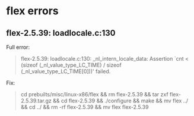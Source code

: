 flex errors
===========

flex-2.5.39: loadlocale.c:130
-----------

Full error:

> flex-2.5.39: loadlocale.c:130: _nl_intern_locale_data: Assertion `cnt < (sizeof (_nl_value_type_LC_TIME) / sizeof (_nl_value_type_LC_TIME[0]))' failed.

Fix:

> cd prebuilts/misc/linux-x86/flex && rm flex-2.5.39 && tar zxf flex-2.5.39.tar.gz && cd flex-2.5.39 && ./configure && make && mv flex ../ && cd ../ && rm -rf flex-2.5.39 && mv flex flex-2.5.39
